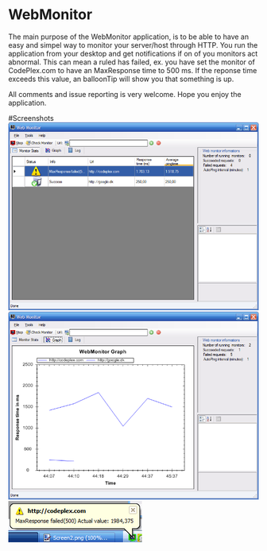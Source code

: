 # WebMonitor
The main purpose of the WebMonitor application, is to be able to have an easy and simpel way to monitor your server/host through HTTP. You run the application from your desktop and get notifications if on of you monitors act abnormal. This can mean a ruled has failed, ex. you have set the monitor of CodePlex.com to have an MaxResponse time to 500 ms. If the reponse time exceeds this value, an balloonTip will show you that something is up.

All comments and issue reporting is very welcome. Hope you enjoy the application.

#Screenshots
![alt text](https://raw.githubusercontent.com/Laumania/WebMonitor/master/screenshots/Screen1.png "WebMonitor Screenshot 01")
![alt text](https://raw.githubusercontent.com/Laumania/WebMonitor/master/screenshots/Screen2.png "WebMonitor Screenshot 02")
![alt text](https://raw.githubusercontent.com/Laumania/WebMonitor/master/screenshots/Screen3.png "WebMonitor Screenshot 03")
